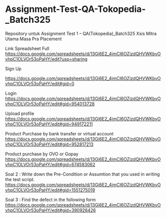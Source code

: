 # Assignment-Test-QA-Tokopedia-_Batch325
Repository untuk Assignment Test 1 – QA(Tokopedia)_Batch325 Xsis Mitra Utama Masa Pra Placement

Link Spreadsheet 
Full https://docs.google.com/spreadsheets/d/13Gi6E2_4imCI6OZjzdQHVWKbvOvhpC1OLVOr53oPaHY/edit?usp=sharing

Sign Up 

https://docs.google.com/spreadsheets/d/13Gi6E2_4imCI6OZjzdQHVWKbvOvhpC1OLVOr53oPaHY/edit#gid=0

Login 
https://docs.google.com/spreadsheets/d/13Gi6E2_4imCI6OZjzdQHVWKbvOvhpC1OLVOr53oPaHY/edit#gid=954013728

Upload profile 
https://docs.google.com/spreadsheets/d/13Gi6E2_4imCI6OZjzdQHVWKbvOvhpC1OLVOr53oPaHY/edit#gid=949172211

Product Purchase by bank transfer or virtual account 
https://docs.google.com/spreadsheets/d/13Gi6E2_4imCI6OZjzdQHVWKbvOvhpC1OLVOr53oPaHY/edit#gid=952817213

Product purchase by OVO or Gopay 
https://docs.google.com/spreadsheets/d/13Gi6E2_4imCI6OZjzdQHVWKbvOvhpC1OLVOr53oPaHY/edit#gid=674583062

Soal 2 : Write down the Pre-Condition or Assumtion that you used in writing the test script.
https://docs.google.com/spreadsheets/d/13Gi6E2_4imCI6OZjzdQHVWKbvOvhpC1OLVOr53oPaHY/edit#gid=1551275019

Soal 3 : Find the defect in the following form
https://docs.google.com/spreadsheets/d/13Gi6E2_4imCI6OZjzdQHVWKbvOvhpC1OLVOr53oPaHY/edit#gid=390926426
